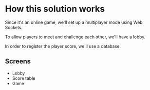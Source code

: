 # How this solution works

Since it's an online game, we'll set up a multiplayer mode using Web Sockets.

To allow players to meet and challenge each other, we'll have a lobby.

In order to register the player score, we'll use a database.

## Screens

- Lobby
- Score table
- Game
